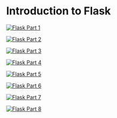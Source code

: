# Introduction to Flask

[![Flask Part 1](https://img.youtube.com/vi/lG3RgrzppnI/0.jpg)](https://www.youtube.com/watch?v=lG3RgrzppnI)

[![Flask Part 2](https://img.youtube.com/vi/_GNoYvanXYo/0.jpg)](https://www.youtube.com/watch?v=_GNoYvanXYo)

[![Flask Part 3](https://img.youtube.com/vi/EH4u8hAjm2A/0.jpg)](https://www.youtube.com/watch?v=EH4u8hAjm2A)

[![Flask Part 4](https://img.youtube.com/vi/MNQkSF8h6wo/0.jpg)](https://www.youtube.com/watch?v=MNQkSF8h6wo)

[![Flask Part 5](https://img.youtube.com/vi/IAackuaGdzM/0.jpg)](https://www.youtube.com/watch?v=IAackuaGdzM)

[![Flask Part 6](https://img.youtube.com/vi/flOKENTLw1k/0.jpg)](https://www.youtube.com/watch?v=flOKENTLw1k)

[![Flask Part 7](https://img.youtube.com/vi/-vPwKsyC0LA/0.jpg)](https://www.youtube.com/watch?v=-vPwKsyC0LA)


[![Flask Part 8](https://img.youtube.com/vi/63Drf-skV3A/0.jpg)](https://www.youtube.com/watch?v=63Drf-skV3A)


